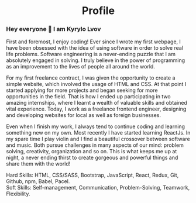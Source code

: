 <h1 align="center">Profile</h1>
<h3>Hey everyone 👋 I am Kyrylo Lvov</h3>
<p>
First and foremost, I enjoy coding! Ever since I wrote my first webpage, I have been obsessed with the idea of using software in order to solve real life problems. Software engineering is a never-ending puzzle that I am absolutely engaged in solving. I truly believe in the power of programming as an improvement to the lives of people all around the world.

For my first freelance contract, I was given the opportunity to create a simple website, which involved the usage of HTML and CSS. At that point I started applying for more projects and began seeking for more opportunities in the field. That is how I ended up participating in two amazing internships, where I learnt a wealth of valuable skills and obtained vital experience. Today, I work as a freelance frontend engineer, designing and developing websites for local as well as foreign businesses.

Even when I finish my work, I always tend to continue coding and learning something new on my own. Most recently I have started learning ReactJs. In my spare time I play violin and I find a beautiful crossover between software and music. Both pursue challenges in many aspects of our mind: problem solving, creativity, organization and so on. This is what keeps me up at night, a never ending thirst to create gorgeous and powerful things and share them with the world!

Hard Skills: HTML, CSS/SASS, Bootstrap, JavaScript, React, Redux, Git, Github, npm, Babel, Pacel.
<br>
Soft Skills: Self-management, Communication, Problem-Solving, Teamwork, Flexibility.</p>

